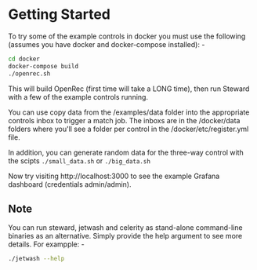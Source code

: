 # Getting Started

To try some of the example controls in docker you must use the following (assumes you have docker and docker-compose installed): -

```bash
cd docker
docker-compose build
./openrec.sh
```

This will build OpenRec (first time will take a LONG time), then run Steward with a few of the example controls running.

You can use copy data from the /examples/data folder into the appropriate controls inbox to trigger a match job. The inboxs are in the /docker/data folders where you'll see a folder per control in the /docker/etc/register.yml file.

In addition, you can generate random data for the three-way control with the scipts `./small_data.sh` or `./big_data.sh`

Now try visiting http://localhost:3000 to see the example Grafana dashboard (credentials admin/admin).

## Note
You can run steward, jetwash and celerity as stand-alone command-line binaries as an alternative. Simply provide the help argument to see more details. For exampple: -

```bash
./jetwash --help
```
